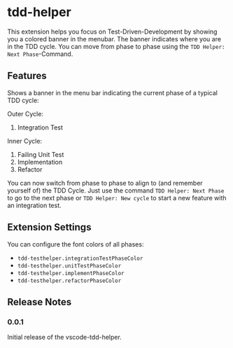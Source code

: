 # tdd-helper

This extension helps you focus on Test-Driven-Development by showing you a colored banner in the menubar. The banner indicates where you are in the TDD cycle. You can move from phase to phase using the `TDD Helper: Next Phase`-Command.


## Features

Shows a banner in the menu bar indicating the current phase of a typical TDD cycle:

Outer Cycle:

1. Integration Test

Inner Cycle:

1. Failing Unit Test
2. Implementation
3. Refactor

You can now switch from phase to phase to align to (and remember yourself of) the TDD Cycle. Just use the command `TDD Helper: Next Phase` to go to the next phase or `TDD Helper: New cycle` to start a new feature with an integration test.

## Extension Settings

You can configure the font colors of all phases:

- `tdd-testhelper.integrationTestPhaseColor`
- `tdd-testhelper.unitTestPhaseColor`
- `tdd-testhelper.implementPhaseColor`
- `tdd-testhelper.refactorPhaseColor`

## Release Notes

### 0.0.1

Initial release of the vscode-tdd-helper.
